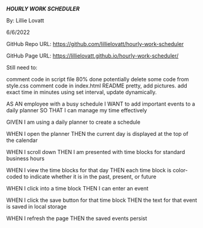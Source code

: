 ***HOURLY WORK SCHEDULER***

By: Lillie Lovatt

6/6/2022

GitHub Repo URL: https://github.com/lillielovatt/hourly-work-scheduler

GitHub Page URL: https://lillielovatt.github.io/hourly-work-scheduler/


Still need to: 

comment code in script file 80% done
potentially delete some code from style.css
comment code in index.html
README pretty, add pictures.
add exact time in minutes using set interval, update dynamically.






AS AN employee with a busy schedule
I WANT to add important events to a daily planner
SO THAT I can manage my time effectively


GIVEN I am using a daily planner to create a schedule

WHEN I open the planner
THEN the current day is displayed at the top of the calendar

WHEN I scroll down
THEN I am presented with time blocks for standard business hours

WHEN I view the time blocks for that day
THEN each time block is color-coded to indicate whether it is in the past, present, or future

WHEN I click into a time block
THEN I can enter an event

WHEN I click the save button for that time block
THEN the text for that event is saved in local storage

WHEN I refresh the page
THEN the saved events persist

